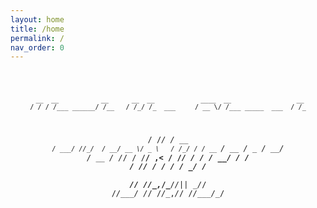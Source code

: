 ```yaml
---
layout: home
title: /home
permalink: /
nav_order: 0
---
```


<div style="font-family: monospace; white-space: pre-wrap; text-align: center; font-size: 12px; line-height: 1.2;">
<pre style="margin: 0;">

     __  __           __      __  __            ____  __                 __
    / / / /___ ______/ /__   / /_/ /_  ___     / __ \/ /___ _____  ___  / /_
   / /_/ / __ `/ ___/ //_/  / __/ __ \/ _ \   / /_/ / / __ `/ __ \/ _ \/ __/
  / __  / /_/ / /__/ ,<    / /_/ / / /  __/  / ____/ / /_/ / / / /  __/ /_  
 /_/ /_/\__,_/\___/_/|_|   \__/_/ /_/\___/  /_/   /_/\__,_/_/ /_/\___/\__/  

</pre>
</div>

